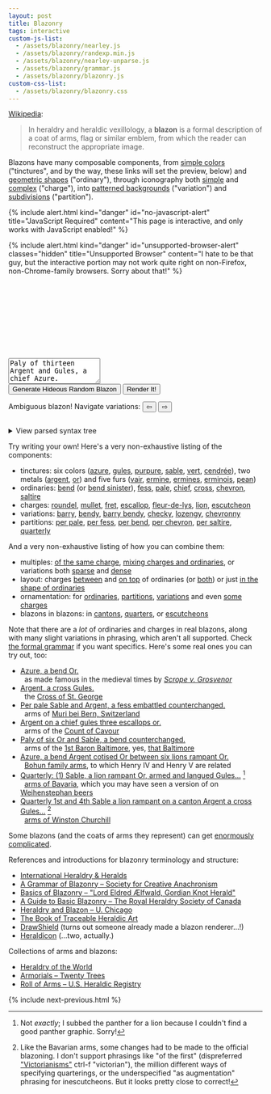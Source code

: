 ```yaml
---
layout: post
title: Blazonry
tags: interactive
custom-js-list:
  - /assets/blazonry/nearley.js
  - /assets/blazonry/randexp.min.js
  - /assets/blazonry/nearley-unparse.js
  - /assets/blazonry/grammar.js
  - /assets/blazonry/blazonry.js
custom-css-list:
  - /assets/blazonry/blazonry.css
---
```


[Wikipedia](https://en.wikipedia.org/wiki/Blazon):

> In heraldry and heraldic vexillology, a **blazon** is a formal description of a coat of arms, flag or similar emblem, from which the reader can reconstruct the appropriate image.

<!-- TODO: I would like the simple inline examples to be real blazons, but I don't know how to easily find ones. -->

Blazons have many composable components, from <a href="#" data-example="Gules.">simple colors</a> ("tinctures", and by the way, these links will set the preview, below) and <a href="#" data-example="Argent, a fess Sable.">geometric shapes</a> ("ordinary"), through iconography both <a href="#" data-example="Argent, six mullets Sable.">simple</a> and <a href="#" data-example="Sable, a lion rampant Gules armed and langued Or.">complex</a> ("charge"), into <a href="#" data-example="Barry bendy of eight Azure and Argent.">patterned backgrounds</a> ("variation") and <a href="#" data-example="Party per pale Argent and Gules, three roundels counterchanged.">subdivisions</a> ("partition").

{% include alert.html
kind="danger"
id="no-javascript-alert"
title="JavaScript Required"
content="This page is interactive, and only works with JavaScript enabled!"
%}

{% include alert.html
kind="danger"
id="unsupported-browser-alert"
classes="hidden"
title="Unsupported Browser"
content="I hate to be that guy, but the interactive portion may not work quite right on non-Firefox, non-Chrome-family browsers. Sorry about that!"
%}

<div class="center hidden" id="interactive">
  <svg id="rendered" xmlns="http://www.w3.org/2000/svg"></svg>

  <form id="form">
    <textarea id="blazon-input" rows="3" placeholder="Enter blazon..." spellcheck="false">Paly of thirteen Argent and Gules, a chief Azure.</textarea>
    <div>
      <button id="random-blazon" type="button">
      Generate Hideous Random Blazon
      </button>
      <button type="submit">
      Render It!
      </button>
    </div>
  </form>

  <div id="ambiguous" class="hidden alert alert-warning">
    <span>Ambiguous blazon! Navigate variations:</span>
    <button id="ambiguous-previous">⇦</button>
    <span id="ambiguous-count"></span>
    <button id="ambiguous-next">⇨</button>
  </div>

  <pre id="error" class="hidden"></pre>

  <details id="ast-wrapper">
  <summary>View parsed syntax tree</summary>
  <pre id="ast"></pre>
  </details>
</div>

<div id="rendered-preview-container" ></div>

Try writing your own! Here's a very non-exhaustive listing of the components:

- tinctures: six colors (<a href="#" data-example="Azure.">azure</a>, <a href="#" data-example="Gules.">gules</a>, <a href="#" data-example="Purpure.">purpure</a>, <a href="#" data-example="Sable.">sable</a>, <a href="#" data-example="Vert.">vert</a>, <a href="#" data-example="Cendrée.">cendrée</a>), two metals (<a href="#" data-example="Argent.">argent</a>, <a href="#" data-example="Or.">or</a>) and five furs (<a href="#" data-example="Vair.">vair</a>, <a href="#" data-example="Ermine.">ermine</a>, <a href="#" data-example="Ermines.">ermines</a>, <a href="#" data-example="Erminois.">erminois</a>, <a href="#" data-example="Pean.">pean</a>)
- ordinaries: <a href="#" data-example="Argent, a bend Sable.">bend</a> (or <a href="#" data-example="Argent, a bend sinister Sable.">bend sinister</a>), <a href="#" data-example="Argent, a fess Sable.">fess</a>, <a href="#" data-example="Argent, a pale Sable.">pale</a>, <a href="#" data-example="Argent, a chief Sable.">chief</a>, <a href="#" data-example="Argent, a cross Sable.">cross</a>, <a href="#" data-example="Argent, a chevron Sable.">chevron</a>, <a href="#" data-example="Argent, a saltire Sable.">saltire</a>
- charges: <a href="#" data-example="Argent, a roundel Sable.">roundel</a>, <a href="#" data-example="Argent, a mullet Sable.">mullet</a>, <a href="#" data-example="Argent, a fret Sable.">fret</a>, <a href="#" data-example="Sable, an escallop Argent.">escallop</a>, <a href="#" data-example="Sable, a fleur-de-lys Argent.">fleur-de-lys</a>, <a href="#" data-example="Sable, a lion Argent armed and langued Argent.">lion</a>, <a href="#" data-example="Argent, an escutcheon Sable.">escutcheon</a>
- variations: <a href="#" data-example="Barry Argent and Sable.">barry</a>, <a href="#" data-example="Bendy Argent and Sable.">bendy</a>, <a href="#" data-example="Barry bendy Argent and Sable.">barry bendy</a>, <a href="#" data-example="Checky Argent and Sable.">checky</a>, <a href="#" data-example="Lozengy Argent and Sable.">lozengy</a>, <a href="#" data-example="Chevronny Argent and Sable.">chevronny</a>
- partitions: <a href="#" data-example="Per pale Argent and Sable.">per pale</a>, <a href="#" data-example="Per fess Argent and Sable.">per fess</a>, <a href="#" data-example="Per bend Argent and Sable.">per bend</a>, <a href="#" data-example="Per chevron Argent and Sable.">per chevron</a>, <a href="#" data-example="Per saltire Argent and Sable.">per saltire</a>, <a href="#" data-example="Quarterly first and fourth Argent, second and third Sable.">quarterly</a>

And a very non-exhaustive listing of how you can combine them:

- multiples: <a href="#" data-example="Argent, ten roundels Vert.">of the same charge</a>, <a href="#" data-example="Argent, a cross Gules a lion Or.">mixing charges and ordinaries</a>, or variations both <a href="#" data-example="Chevronny of six, Argent and Azure.">sparse</a> and <a href="#" data-example="Chevronny of twelve, Argent and Azure.">dense</a>
- layout: charges <a href="#" data-example="Argent, a bend Sable between four mullets Sable.">between</a> and <a href="#" data-example="Argent, on a bend Sable four mullets Argent.">on top</a> of ordinaries (or <a href="#" data-example="Argent, on a bend Sable between four mullets Sable four mullets Argent.">both</a>) or just <a href="#" data-example="Argent, four mullets Sable in bend.">in the shape of ordinaries</a>
- ornamentation: for <a href="#" data-example="Argent, a cross engrailed Sable cotised Gules.">ordinaries</a>, <a href="#" data-example="Per bend embattled Vert and Gules.">partitions</a>, <a href="#" data-example="Barry wavy of ten Azure and Argent.">variations</a> and even <a href="#" data-example="Sable, a lion passant reguardant Gules armed and langued Or.">some charges</a>
- blazons in blazons: in <a href="#" data-example="Sable, on a canton Argent a cross Gules between four mullets Gules.">cantons</a>, <a href="#" data-example="Quarterly, first and fourth Sable a lion Or, second and third lozengy Argent and Azure.">quarters</a>, or <a href="#" data-example="Argent, an escutcheon Azure a bend Or.">escutcheons</a>

Note that there are a _lot_ of ordinaries and charges in real blazons, along with many slight variations in phrasing, which aren't all supported. Check [the formal grammar](/assets/blazonry/grammar.txt) if you want specifics. Here's some real ones you can try out, too:

- <a href="#" data-example>Azure, a bend Or.</a>
    <br>
    &nbsp;&nbsp;as made famous in the medieval times by [_Scrope v. Grosvenor_](https://en.wikipedia.org/wiki/Scrope_v_Grosvenor)
- <a href="#" data-example>Argent, a cross Gules.</a>
    <br>
    &nbsp;&nbsp;the [Cross of St. George](https://en.wikipedia.org/wiki/Saint_George's_Cross)
- <a href="#" data-example>Per pale Sable and Argent, a fess embattled counterchanged.</a>
    <br>
    &nbsp;&nbsp;arms of [Muri bei Bern, Switzerland](https://en.wikipedia.org/wiki/Muri_bei_Bern)
- <a href="#" data-example>Argent on a chief gules three escallops or.</a>
    <br>
    &nbsp;&nbsp;arms of the [Count of Cavour](https://en.wikipedia.org/wiki/Count_of_Cavour)
- <a href="#" data-example>Paly of six Or and Sable, a bend counterchanged.</a>
    <br>
    &nbsp;&nbsp;arms of the [1st Baron Baltimore](https://en.wikipedia.org/wiki/George_Calvert,_1st_Baron_Baltimore), yes, [that Baltimore](https://en.wikipedia.org/wiki/Flag_of_Baltimore)
- <a href="#" data-example>Azure, a bend Argent cotised Or between six lions rampant Or.</a>
    <br>
    &nbsp;&nbsp;[Bohun family arms](https://en.wikipedia.org/wiki/Bohun_family), to which Henry IV and Henry V are related
- <a href="#" data-example="Quarterly: (1) Sable, a lion rampant Or, armed and langued Gules; (2) per fess indented Gules and Argent; (3) Argent, a lion rampant Azure, armed Or and langued Gules; (4) Or, three lions passant Sable, armed and langued Gules in pale. An inescutcheon fusilly in bends Argent and Azure.">Quarterly: (1) Sable, a lion rampant Or, armed and langued Gules...</a>&nbsp;[^1]
    <br>
    &nbsp;&nbsp;[arms of Bavaria](https://en.wikipedia.org/wiki/Coat_of_arms_of_Bavaria), which you may have seen a version of on [Weihenstephan beers](https://en.wikipedia.org/wiki/Bayerische_Staatsbrauerei_Weihenstephan)
- <a href="#" data-example="Quarterly 1st and 4th Sable a lion rampant Argent on a canton Argent a cross Gules; 2nd and 3rd quarterly 1st and 4th Argent 2nd and 3rd Gules a fret Or overall on a bend Sable three escallops bendwise Argent. An inescutcheon in chief Argent a cross Gules an escutcheon Azure three fleurs-de-lis Or.">Quarterly 1st and 4th Sable a lion rampant on a canton Argent a cross Gules...</a>&nbsp;[^2]
    <br>
    &nbsp;&nbsp;[arms of Winston Churchill](https://winstonchurchill.org/resources/reference/the-armorial-bearings-of-sir-winston-churchill/)

Some blazons (and the coats of arms they represent) can get [enormously complicated](https://en.wikipedia.org/wiki/Richard_Temple-Nugent-Brydges-Chandos-Grenville,_2nd_Duke_of_Buckingham_and_Chandos#/media/File:Stowe_Armorial.jpg).

References and introductions for blazonry terminology and structure:

- [International Heraldry & Heralds](https://www.internationalheraldry.com/)
- [A Grammar of Blazonry – Society for Creative Anachronism](http://heraldry.sca.org/armory/bruce.html)
- [Basics of Blazonry – "Lord Eldred Ælfwald, Gordian Knot Herald"](http://dragon_azure.tripod.com/UoA/BasicBlazon.html)
- [A Guide to Basic Blazonry – The Royal Heraldry Society of Canada](https://www.heraldry.ca/resources/BLAZONRY_GUIDE_10.pdf)
- [Heraldry and Blazon – U. Chicago](https://penelope.uchicago.edu/~grout/encyclopaedia_romana/britannia/anglo-saxon/flowers/heraldry.html)
- [The Book of Traceable Heraldic Art](https://heraldicart.org/)
- [DrawShield](https://drawshield.net/index.html) (turns out someone already made a blazon renderer...!)
- [Heraldicon](https://heraldicon.org/arms/) (...two, actually.)

Collections of arms and blazons:

- [Heraldry of the World](https://www.heraldry-wiki.com/heraldrywiki/index.php)
- [Armorials – Twenty Trees](https://www.twentytrees.co.uk/History/General/Thing/Heraldry.html?Armorials)
- [Roll of Arms – U.S. Heraldic Registry](http://usheraldicregistry.com/index.php?n=Main.Contents)

{% include next-previous.html %}

[^1]: Not _exactly_; I subbed the panther for a lion because I couldn't find a good panther graphic. Sorry!
[^2]: Like the Bavarian arms, some changes had to be made to the official blazoning. I don't support phrasings like "of the first" (dispreferred ["Victorianisms"](https://heraldry.sca.org/armory/bruce.html) ctrl-f "victorian"), the million different ways of specifying quarterings, or the underspecified "as augmentation" phrasing for inescutcheons. But it looks pretty close to correct!
